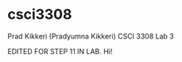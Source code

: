 csci3308
========

Prad Kikkeri (Pradyumna Kikkeri)
CSCI 3308 Lab 3


EDITED FOR STEP 11 IN LAB. Hi!
